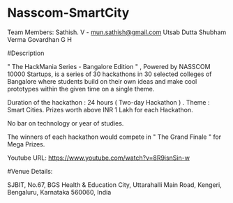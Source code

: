 # Nasscom-SmartCity

Team Members:
Sathish. V - mun.sathish@gmail.com
Utsab Dutta
Shubham Verma
Govardhan G H

#Description

" The HackMania Series - Bangalore Edition " , Powered by NASSCOM 10000 Startups, is a series of 30 hackathons in 30 selected colleges of Bangalore where students build on their own ideas and make cool prototypes within the given time on a single theme.

Duration of the hackathon : 24 hours ( Two-day Hackathon ) .
Theme : Smart Cities.
Prizes worth above INR 1 Lakh for each Hackathon.

No bar on technology or year of studies.

The winners of each hackathon would compete in " The Grand Finale " for Mega Prizes.

Youtube URL:
https://www.youtube.com/watch?v=8R9isnSin-w

#Venue Details:

SJBIT, No.67, BGS Health & Education City, Uttarahalli Main Road, Kengeri, Bengaluru, Karnataka 560060, India

